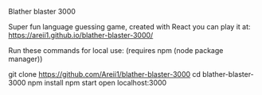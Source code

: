 Blather blaster 3000

Super fun language guessing game, created with React
you can play it at: https://areii1.github.io/blather-blaster-3000/

Run these commands for local use:
(requires npm (node package manager))

git clone https://github.com/Areii1/blather-blaster-3000
cd blather-blaster-3000
npm install
npm start
open localhost:3000
